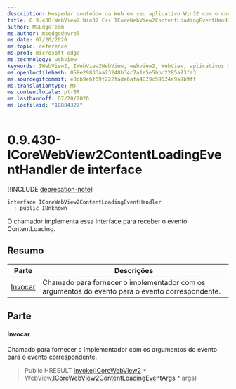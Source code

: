 ```yaml
---
description: Hospedar conteúdo da Web em seu aplicativo Win32 com o controle WebView2 do Microsoft Edge
title: 0.9.430-WebView2 Win32 C++ ICoreWebView2ContentLoadingEventHandler
author: MSEdgeTeam
ms.author: msedgedevrel
ms.date: 07/20/2020
ms.topic: reference
ms.prod: microsoft-edge
ms.technology: webview
keywords: IWebView2, IWebView2WebView, webview2, WebView, aplicativos Win32, Win32, Edge, ICoreWebView2, ICoreWebView2Host, controle do navegador, HTML Edge
ms.openlocfilehash: 058e29833aa23248b34c7a1e5e5bbc2285a73fa3
ms.sourcegitcommit: e0cb9e6f59f222fade6afa4829c59524a9a9b9ff
ms.translationtype: MT
ms.contentlocale: pt-BR
ms.lasthandoff: 07/20/2020
ms.locfileid: "10884327"
---
```

# 0.9.430-ICoreWebView2ContentLoadingEventHandler de interface 

[!INCLUDE [deprecation-note](../../includes/deprecation-note.md)]

```
interface ICoreWebView2ContentLoadingEventHandler
  : public IUnknown
```

O chamador implementa essa interface para receber o evento ContentLoading.

## Resumo

 Parte                        | Descrições
--------------------------------|---------------------------------------------
[Invocar](#invoke) | Chamado para fornecer o implementador com os argumentos do evento para o evento correspondente.

## Parte

#### Invocar 

Chamado para fornecer o implementador com os argumentos do evento para o evento correspondente.

> Public HRESULT [Invoke](#invoke)([ICoreWebView2](ICoreWebView2.md) * WebView,[ICoreWebView2ContentLoadingEventArgs](ICoreWebView2ContentLoadingEventArgs.md) * args)

